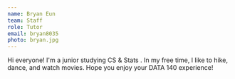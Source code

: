 ```yaml
---
name: Bryan Eun
team: Staff
role: Tutor
email: bryan8035
photo: bryan.jpg
---
```


Hi everyone! I'm a junior studying CS & Stats . In my free time, I like to hike, dance, and watch movies. Hope you enjoy your DATA 140 experience!
